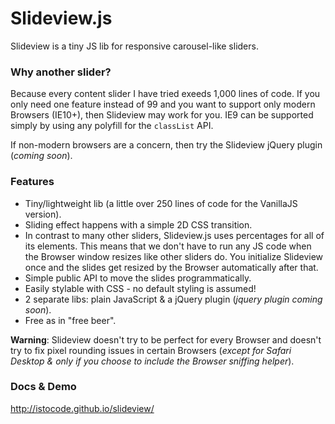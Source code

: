 Slideview.js
=========

Slideview is a tiny JS lib for responsive carousel-like sliders.

### Why another slider?
Because every content slider I have tried exeeds 1,000 lines of code. If you only need one feature instead of 99 and you want to support only modern Browsers (IE10+), then Slideview may work for you. IE9 can be supported simply by using any polyfill for the `classList` API.

If non-modern browsers are a concern, then try the Slideview jQuery plugin (_coming soon_).


### Features
* Tiny/lightweight lib (a little over 250 lines of code for the VanillaJS version).
* Sliding effect happens with a simple 2D CSS transition.
* In contrast to many other sliders, Slideview.js uses percentages for all of its elements. This means that we don't have to run any JS code when the Browser window resizes like other sliders do. You initialize Slideview once and the slides get resized by the Browser automatically after that.
* Simple public API to move the slides programmatically.
* Easily stylable with CSS - no default styling is assumed!
* 2 separate libs: plain JavaScript & a jQuery plugin (_jquery plugin coming soon_).
* Free as in "free beer".

**Warning**: Slideview doesn't try to be perfect for every Browser and doesn't try to fix pixel rounding issues in certain Browsers (_except for Safari Desktop & only if you choose to include the Browser sniffing helper_).


### Docs & Demo

<http://istocode.github.io/slideview/>
